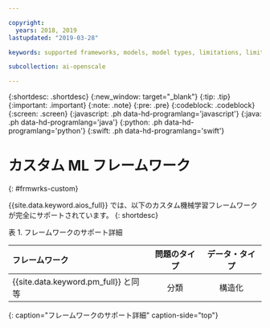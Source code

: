 ```yaml
---

copyright:
  years: 2018, 2019
lastupdated: "2019-03-28"

keywords: supported frameworks, models, model types, limitations, limits, custom machine learning engine, custom

subcollection: ai-openscale

---
```


{:shortdesc: .shortdesc}
{:new_window: target="_blank"}
{:tip: .tip}
{:important: .important}
{:note: .note}
{:pre: .pre}
{:codeblock: .codeblock}
{:screen: .screen}
{:javascript: .ph data-hd-programlang='javascript'}
{:java: .ph data-hd-programlang='java'}
{:python: .ph data-hd-programlang='python'}
{:swift: .ph data-hd-programlang='swift'}

# カスタム ML フレームワーク
{: #frmwrks-custom}

{{site.data.keyword.aios_full}} では、以下のカスタム機械学習フレームワークが完全にサポートされています。
{: shortdesc}

表 1. フレームワークのサポート詳細

| フレームワーク | 問題のタイプ | データ・タイプ |
|:---|:---:|:---:|
| {{site.data.keyword.pm_full}} と同等 | 分類 | 構造化 |
{: caption="フレームワークのサポート詳細" caption-side="top"}



